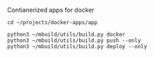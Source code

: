 Contianerized apps for docker
```
cd ~/projects/docker-apps/app

python3 ~/mbuild/utils/build.py docker
python3 ~/mbuild/utils/build.py push --only
python3 ~/mbuild/utils/build.py deploy --only
```
